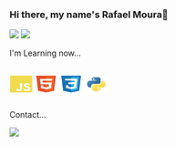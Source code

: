 ### Hi there, my name's Rafael Moura👋



<img src="https://github-profile-trophy.vercel.app/?username={rafaelmoura23}&theme={default}" />

<img src="https://github-readme-stats-git-masterrstaa-rickstaa.vercel.app/api?username=rafaelmoura23&theme=dracula"/>




I'm Learning now... 
<div style="display: inline_block"><br>
<img align="center" alt="" height="30" width="40" src="https://raw.githubusercontent.com/devicons/devicon/master/icons/javascript/javascript-plain.svg">
<img align="center" alt="" height="30" width="40" src="https://raw.githubusercontent.com/devicons/devicon/master/icons/html5/html5-original.svg">
<img align="center" alt="" height="30" width="40" src="https://raw.githubusercontent.com/devicons/devicon/master/icons/css3/css3-original.svg">
<img align="center" alt="" height="30" width="40" src="https://raw.githubusercontent.com/devicons/devicon/master/icons/python/python-original.svg">
</div>

##

Contact...


<a href="https://www.linkedin.com/in/rafael-m-8971691b8/" target="_blank"> <img src="https://img.shields.io/badge/-LinkedIn-%230077B5?style=for-the-badge&logo=linkedin&logoColor=white" target="_blank"> </a>



          

 

          

